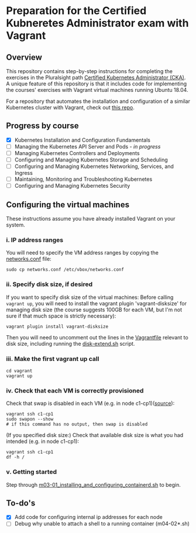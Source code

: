 # Preparation for the Certified Kubneretes Administrator exam with Vagrant

## Overview
This repository contains step-by-step instructions for completing the exercises in the Pluralsight path [Certified Kubernetes Administrator (CKA)](https://app.pluralsight.com/paths/certificate/certified-kubernetes-administrator). A unique feature of this repository is that it includes code for implementing the courses' exercises with Vagrant virtual machines running Ubuntu 18.04. 

For a repository that automates the installation and configuration of a similar Kubernetes cluster with Vagrant, check out [this repo](https://github.com/techiescamp/vagrant-kubeadm-kubernetes).

## Progress by course
- [x] Kubernetes Installation and Configuration Fundamentals
- [ ] Managing the Kubernetes API Server and Pods - *in progress*
- [ ] Managing Kubernetes Controllers and Deployments
- [ ] Configuring and Managing Kubernetes Storage and Scheduling
- [ ] Configuring and Managing Kubernetes Networking, Services, and Ingress
- [ ] Maintaining, Monitoring and Troubleshooting Kubernetes
- [ ] Configuring and Managing Kubernetes Security

## Configuring the virtual machines
These instructions assume you have already installed Vagrant on your system.

### i. IP address ranges
You will need to specify the VM address ranges by copying the [networks.conf](vagrant/networks.conf) file:
```
sudo cp networks.conf /etc/vbox/networks.conf
```

### ii. Specify disk size, if desired
If you want to specify disk size of the virtual machines: Before calling `vagrant up`, you will need to install the vagrant plugin 'vagrant-disksize' for managing disk size (the course suggests 100GB for each VM, but I'm not sure if that much space is strictly necessary):
```
vagrant plugin install vagrant-disksize
```
Then you will need to uncomment out the lines in the [Vagrantfile](vagrant/Vagrantfile) relevant to disk size, including running the [disk-extend.sh](vagrant/disk-extend.sh) script.

### iii. Make the first vagrant up call

```
cd vagrant
vagrant up
```

### iv. Check that each VM is correctly provisioned

Check that swap is disabled in each VM (e.g. in node c1-cp1)([source][1]):
```
vagrant ssh c1-cp1
sudo swapon --show
# if this command has no output, then swap is disabled
```
(If you specified disk size:) Check that available disk size is what you had intended (e.g. in node c1-cp1):
```
vagrant ssh c1-cp1
df -h /
```

### v. Getting started
Step through [m03-01_installing_and_configuring_containerd.sh](exercise-modules/Kubernetes_Installation_and_Configuration_Fundamentals/m03-01_installing_and_configuring_containerd.sh) to begin. 


## To-do's
- [x] Add code for configuring internal ip addresses for each node
- [ ] Debug why unable to attach a shell to a running container (m04-02*.sh)

[1]: https://unix.stackexchange.com/questions/23072/how-can-i-check-if-swap-is-active-from-the-command-line
